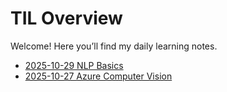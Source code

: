 # TIL Overview

Welcome! Here you’ll find my daily learning notes.

- [2025-10-29 NLP Basics](2025-10-28-nlp-entity-recognition.md)
- [2025-10-27 Azure Computer Vision](2025-10-27-azure-computer-vision.md)